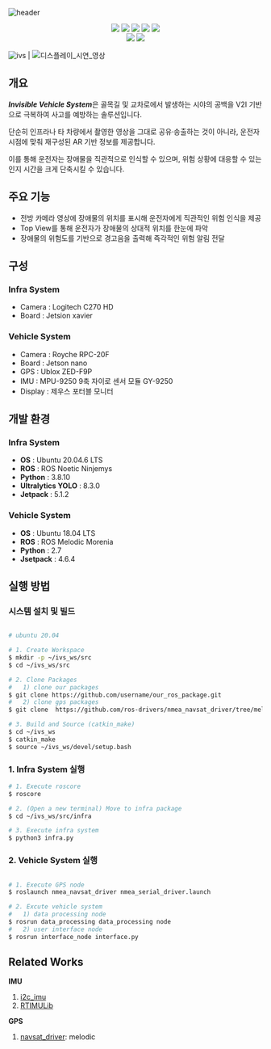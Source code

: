 ![header](https://capsule-render.vercel.app/api?type=waving&height=300&color=gradient&text=Invisible%20Vehicle%20System%20(IVS)&desc=20대쉬었음청년들&descAlign=87&descAlignY=57&fontAlignY=38&fontSize=59)


<p align="center">
  <img src="https://img.shields.io/badge/JetPack-5.1.2%20%7C%204.6.4-yellow"/> 
   <img src="https://img.shields.io/badge/OS-Ubuntu%2020.04%20%7C%2018.04-orange"/>
  <img src="https://img.shields.io/badge/ROS-Noetic%20%7C%20Melodic-blueviolet"/>
  <img src="https://img.shields.io/badge/build-catkin_make-blue"/>
  <img src="https://img.shields.io/badge/language-Python%20%7C%20C++-brightgreen"/> <br>
  <img src="https://img.shields.io/badge/status-prototype-red"/>
  <img src="https://img.shields.io/badge/license-MIT-green"/>
</p>




![ivs](https://github.com/user-attachments/assets/0b072fcd-7fb2-4f89-8236-fccdbafaf0ad) | ![디스플레이_시연_영상](https://github.com/user-attachments/assets/b662a6a5-d24c-463b-9d00-ca13e4e08930)

## 개요
***Invisible Vehicle System***은 골목길 및 교차로에서 발생하는 시야의 공백을 V2I 기반으로 극복하여 사고를 예방하는 솔루션입니다.

단순히 인프라나 타 차량에서 촬영한 영상을 그대로 공유·송출하는 것이 아니라, 운전자 시점에 맞춰 재구성된 AR 기반 정보를 제공합니다.

이를 통해 운전자는 장애물을 직관적으로 인식할 수 있으며, 위험 상황에 대응할 수 있는 인지 시간을 크게 단축시킬 수 있습니다.

## 주요 기능
- 전방 카메라 영상에 장애물의 위치를 표시해 운전자에게 직관적인 위험 인식을 제공
- Top View를 통해 운전자가 장애물의 상대적 위치를 한눈에 파악
- 장애물의 위험도를 기반으로 경고음을 출력해 즉각적인 위험 알림 전달  

## 구성
### Infra System
- Camera : Logitech C270 HD
- Board : Jetsion xavier

### Vehicle System
- Camera : Royche RPC-20F
- Board : Jetson nano
- GPS : Ublox ZED-F9P
- IMU : MPU-9250 9축 자이로 센서 모듈 GY-9250
- Display : 제우스 포터블 모니터 

## 개발 환경
### Infra System
- **OS** : Ubuntu 20.04.6 LTS
- **ROS** : ROS Noetic Ninjemys
- **Python** : 3.8.10
- **Ultralytics YOLO** : 8.3.0
- **Jetpack** : 5.1.2

### Vehicle System
- **OS** : Ubuntu 18.04 LTS
- **ROS** : ROS Melodic Morenia
- **Python** : 2.7
- **Jsetpack** : 4.6.4

## 실행 방법
### 시스템 설치 및 빌드
```bash

# ubuntu 20.04

# 1. Create Workspace
$ mkdir -p ~/ivs_ws/src
$ cd ~/ivs_ws/src

# 2. Clone Packages
#   1) clone our packages
$ git clone https://github.com/username/our_ros_package.git
#   2) clone gps packages
$ git clone  https://github.com/ros-drivers/nmea_navsat_driver/tree/melodic-devel

# 3. Build and Source (catkin_make)
$ cd ~/ivs_ws
$ catkin_make
$ source ~/ivs_ws/devel/setup.bash
```

### 1. Infra System 실행
```bash
# 1. Execute roscore
$ roscore

# 2. (Open a new terminal) Move to infra package
$ cd ~/ivs_ws/src/infra

# 3. Execute infra system
$ python3 infra.py
```

### 2. Vehicle System 실행
```bash

# 1. Execute GPS node
$ roslaunch nmea_navsat_driver nmea_serial_driver.launch

# 2. Excute vehicle system
#   1) data processing node
$ rosrun data_processing data_processing node
#   2) user interface node
$ rosrun interface_node interface.py

```

## Related Works

**IMU**

1. [i2c_imu](https://github.com/jeskesen/i2c_imu#)
2. [RTIMULib](https://github.com/RPi-Distro/RTIMULib#)
   
**GPS**

1. [navsat_driver](https://github.com/ros-drivers/nmea_navsat_driver): melodic



